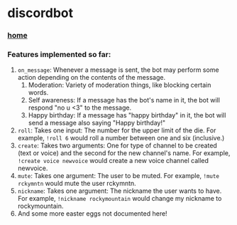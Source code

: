 # discordbot
### [home](index)

### Features implemented so far:

1. `on_message`: Whenever a message is sent, the bot may perform some action depending on the contents of the message. 
    1. Moderation: Variety of moderation things, like blocking certain words. 
    2. Self awareness: If a message has the bot's name in it, the bot will respond "no u <3" to the message. 
    3. Happy birthday: If a message has "happy birthday" in it, the bot will send a message also saying "Happy birthday!"
2. `roll`: Takes one input: The number for the upper limit of the die. For example, `!roll 6` would roll a number between one and six (inclusive.)
3. `create`: Takes two arguments: One for type of channel to be created (text or voice) and the second for the new channel's name. For example, `!create voice newvoice` would create a new voice channel called newvoice. 
4. `mute`: Takes one argument: The user to be muted. For example, `!mute rckymntn` would mute the user rckymntn.
5. `nickname`: Takes one argument: The nickname the user wants to have. For example, `!nickname rockymountain` would change my nickname to rockymountain.
999. And some more easter eggs not documented here!